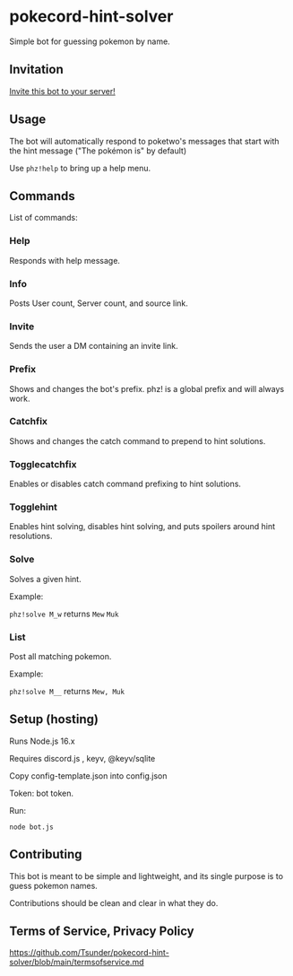 # pokecord-hint-solver
Simple bot for guessing pokemon by name.

## Invitation
[Invite this bot to your server!](https://discord.com/api/oauth2/authorize?client_id=876704750480023584&permissions=3072&scope=bot)

## Usage
The bot will automatically respond to poketwo's messages that start with the hint message ("The pokémon is" by default)

Use `phz!help` to bring up a help menu.

## Commands

List of commands:

### Help
Responds with help message.

### Info
Posts User count, Server count, and source link.

### Invite
Sends the user a DM containing an invite link.

### Prefix
Shows and changes the bot's prefix. phz! is a global prefix and will always work.

### Catchfix
Shows and changes the catch command to prepend to hint solutions.

### Togglecatchfix
Enables or disables catch command prefixing to hint solutions.

### Togglehint
Enables hint solving, disables hint solving, and puts spoilers around hint resolutions.

### Solve
Solves a given hint.

Example: 

`phz!solve M_w`
returns
`Mew`
`Muk`

### List
Post all matching pokemon.

Example:

`phz!solve M__` 
returns
`Mew, Muk`


## Setup (hosting)

Runs Node.js 16.x

Requires discord.js , keyv, @keyv/sqlite

Copy config-template.json into config.json

Token: bot token.

Run:
```
node bot.js
```

## Contributing
This bot is meant to be simple and lightweight, and its single purpose is to guess pokemon names.

Contributions should be clean and clear in what they do.

## Terms of Service, Privacy Policy

https://github.com/Tsunder/pokecord-hint-solver/blob/main/termsofservice.md
